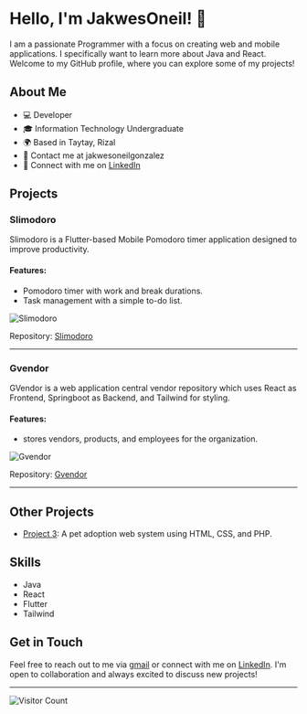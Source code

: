 # Hello, I'm JakwesOneil! 👋

I am a passionate Programmer with a focus on creating web and mobile applications. I specifically want to learn more about Java and React. Welcome to my GitHub profile, where you can explore some of my projects!

## About Me

- 💻 Developer
- 🎓 Information Technology Undergraduate
- 🌍 Based in Taytay, Rizal
- 📧 Contact me at jakwesoneilgonzalez
- 📝 Connect with me on [LinkedIn]([https://www.linkedin.com/jacquesoneilgonzalez](https://www.linkedin.com/in/jacquesoneilgonzalez/))

## Projects

### Slimodoro

Slimodoro is a Flutter-based Mobile Pomodoro timer application designed to improve productivity.

#### Features:
- Pomodoro timer with work and break durations.
- Task management with a simple to-do list.

![Slimodoro](https://play-lh.googleusercontent.com/qYWxml8PUnka5_YHMGepiHRildfoaF_npJddlCSSVfFWI7LddqBSJ8dzTBOvr7bxIg=w240-h480-rw)

Repository: [Slimodoro](https://github.com/jakwesoneil/slimodoro)

---

### Gvendor

GVendor is a web application central vendor repository which uses React as Frontend, Springboot as Backend, and Tailwind for styling.

#### Features:
- stores vendors, products, and employees for the organization.

![Gvendor](https://globe.com/gvendor.png)

Repository: [Gvendor](https://github.com/jakwesoneil/gvendor)

---

## Other Projects

- [Project 3](https://github.com/jakwesoneil/SanaShelter_dogadoptionphp): A pet adoption web system using HTML, CSS, and PHP.

## Skills

- Java
- React
- Flutter
- Tailwind

## Get in Touch

Feel free to reach out to me via [gmail](mailto:jakwesoneilgonzalez@gmail.com) or connect with me on [LinkedIn](https://www.linkedin.com/in/jacquesoneilgonzalez/). I'm open to collaboration and always excited to discuss new projects!

---

![Visitor Count](https://visitor-badge.laobi.icu/badge?page_id=your-jakwesoneil.your-jakwesoneil)
